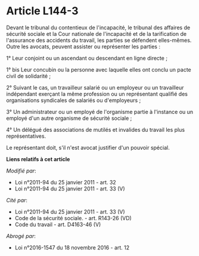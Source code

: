 # Article L144-3

Devant le tribunal du contentieux de l'incapacité, le tribunal des affaires de sécurité sociale et la Cour nationale de
l'incapacité et de la tarification de l'assurance des accidents du travail, les parties se défendent elles-mêmes. Outre les
avocats, peuvent assister ou représenter les parties :

1° Leur conjoint ou un ascendant ou descendant en ligne directe ;

1° bis Leur concubin ou la personne avec laquelle elles ont conclu un pacte civil de solidarité ;

2° Suivant le cas, un travailleur salarié ou un employeur ou un travailleur indépendant exerçant la même profession ou un
représentant qualifié des organisations syndicales de salariés ou d'employeurs ;

3° Un administrateur ou un employé de l'organisme partie à l'instance ou un employé d'un autre organisme de sécurité
sociale ;

4° Un délégué des associations de mutilés et invalides du travail les plus représentatives.

Le représentant doit, s'il n'est avocat justifier d'un pouvoir spécial.

**Liens relatifs à cet article**

_Modifié par_:

  - Loi n°2011-94 du 25 janvier 2011 - art. 32
  - Loi n°2011-94 du 25 janvier 2011 - art. 33 (V)

_Cité par_:

  - Loi n°2011-94 du 25 janvier 2011 - art. 33 (V)
  - Code de la sécurité sociale. - art. R143-26 (VD)
  - Code du travail - art. D4163-46 (V)

_Abrogé par_:

  - Loi n°2016-1547 du 18 novembre 2016 - art. 12
